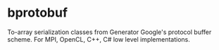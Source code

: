 # bprotobuf
To-array serialization classes from Generator Google's protocol buffer scheme. For MPI, OpenCL, C++, C# low level implementations.
